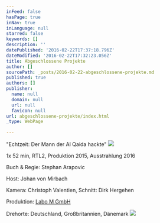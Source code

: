 ```yaml
---
inFeed: false
hasPage: true
inNav: true
inLanguage: null
starred: false
keywords: []
description: ''
datePublished: '2016-02-22T17:37:18.796Z'
dateModified: '2016-02-22T17:32:23.056Z'
title: Abgeschlossene Projekte
author: []
sourcePath: _posts/2016-02-22-abgeschlossene-projekte.md
published: true
authors: []
publisher:
  name: null
  domain: null
  url: null
  favicon: null
url: abgeschlossene-projekte/index.html
_type: WebPage

---
```

"Echtzeit: Der Mann der Al Qaida hackte"
![](https://s3-us-west-2.amazonaws.com/the-grid-img/p/e1799bc1945273ec5de8d4f66fbfd450078b11b0.jpg)

1x 52 min, RTL2, Produktion 2015, Ausstrahlung 2016

Buch & Regie: Stephan Arapovic

Host: Johan von Mirbach

Kamera: Christoph Valentien, Schnitt: Dirk Hergehen

Produktion: [Labo M GmbH][0]

Drehorte: Deutschland, Großbritannien, Dänemark
![](https://the-grid-user-content.s3-us-west-2.amazonaws.com/5759b9d0-7ced-4759-8f30-59e1b5afffe3.png)

[0]: http://labo-m.com/